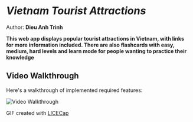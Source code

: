 

# *Vietnam Tourist Attractions*

Author: **Dieu Anh Trinh**

**This web app displays popular tourist attractions in Vietnam, with links for more information included. There are also flashcards with easy, medium, hard levels and learn mode for people wanting to practice their knowledge**

## Video Walkthrough

Here's a walkthrough of implemented required features:

<img src='https://i.imgur.com/63HVNSU.gif' title='Video Walkthrough' width='' alt='Video Walkthrough' />

GIF created with [LICECap](https://www.cockos.com/licecap/) 

